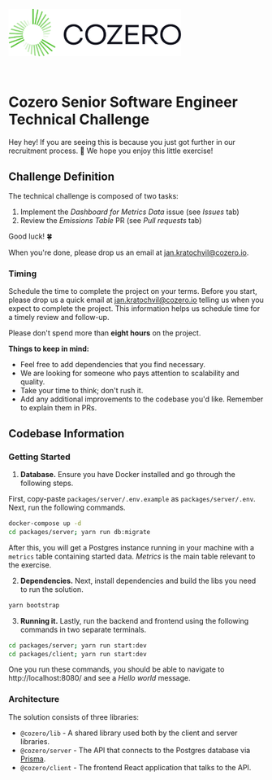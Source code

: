 <p align="left">
  <a href="https://cozero.io/" target="blank"><img src="./COZERO_LOGO.svg" width="340" alt="Nest Logo" /></a>
</p>
<br />

# Cozero Senior Software Engineer Technical Challenge

Hey hey!
If you are seeing this is because you just got further in our recruitment process. 💪
We hope you enjoy this little exercise!

## Challenge Definition

The technical challenge is composed of two tasks:
1. Implement the *Dashboard for Metrics Data* issue (see *Issues* tab)
2. Review the *Emissions Table* PR (see *Pull requests* tab)

Good luck! 🍀

When you're done, please drop us an email at jan.kratochvil@cozero.io.


### Timing

Schedule the time to complete the project on your terms.
Before you start, please drop us a quick email at jan.kratochvil@cozero.io telling us when you expect to complete the project.
This information helps us schedule time for a timely review and follow-up.

Please don't spend more than **eight hours** on the project.

**Things to keep in mind:**

- Feel free to add dependencies that you find necessary.
- We are looking for someone who pays attention to scalability and quality.
- Take your time to think; don't rush it.
- Add any additional improvements to the codebase you'd like. Remember to explain them in PRs.

## Codebase Information

### Getting Started

1. **Database.** Ensure you have Docker installed and go through the following steps.

First, copy-paste `packages/server/.env.example` as `packages/server/.env`. Next, run the following commands.

```bash
docker-compose up -d
cd packages/server; yarn run db:migrate
```

After this, you will get a Postgres instance running in your machine with a `metrics` table containing started data.
_Metrics_ is the main table relevant to the exercise.

2. **Dependencies.** Next, install dependencies and build the libs you need to run the solution.

```bash
yarn bootstrap
```

3. **Running it.** Lastly, run the backend and frontend using the following commands in two separate terminals.

```bash
cd packages/server; yarn run start:dev
cd packages/client; yarn run start:dev
```

One you run these commands, you should be able to navigate to http://localhost:8080/ and see a *Hello world* message.

### Architecture

The solution consists of three libraries:
- `@cozero/lib` - A shared library used both by the client and server libraries.
- `@cozero/server` - The API that connects to the Postgres database via [Prisma](prisma.io/).
- `@cozero/client` - The frontend React application that talks to the API.

